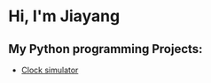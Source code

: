 <h1>Hi, I'm Jiayang </h1>

<h2> My Python programming Projects:</h2>

  - [Clock simulator](https://github.com/Jiayang225-coding/Clock-simulator)









